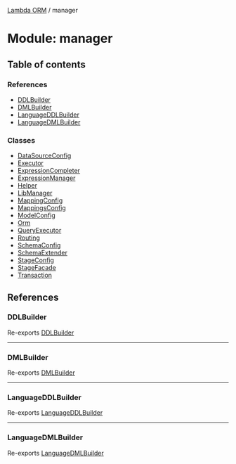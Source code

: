 [Lambda ORM](../README.md) / manager

# Module: manager

## Table of contents

### References

- [DDLBuilder](manager.md#ddlbuilder)
- [DMLBuilder](manager.md#dmlbuilder)
- [LanguageDDLBuilder](manager.md#languageddlbuilder)
- [LanguageDMLBuilder](manager.md#languagedmlbuilder)

### Classes

- [DataSourceConfig](../classes/manager.DataSourceConfig.md)
- [Executor](../classes/manager.Executor.md)
- [ExpressionCompleter](../classes/manager.ExpressionCompleter.md)
- [ExpressionManager](../classes/manager.ExpressionManager.md)
- [Helper](../classes/manager.Helper.md)
- [LibManager](../classes/manager.LibManager.md)
- [MappingConfig](../classes/manager.MappingConfig.md)
- [MappingsConfig](../classes/manager.MappingsConfig.md)
- [ModelConfig](../classes/manager.ModelConfig.md)
- [Orm](../classes/manager.Orm.md)
- [QueryExecutor](../classes/manager.QueryExecutor.md)
- [Routing](../classes/manager.Routing.md)
- [SchemaConfig](../classes/manager.SchemaConfig.md)
- [SchemaExtender](../classes/manager.SchemaExtender.md)
- [StageConfig](../classes/manager.StageConfig.md)
- [StageFacade](../classes/manager.StageFacade.md)
- [Transaction](../classes/manager.Transaction.md)

## References

### DDLBuilder

Re-exports [DDLBuilder](../classes/language.DDLBuilder.md)

___

### DMLBuilder

Re-exports [DMLBuilder](../classes/language.DMLBuilder.md)

___

### LanguageDDLBuilder

Re-exports [LanguageDDLBuilder](../classes/language.LanguageDDLBuilder.md)

___

### LanguageDMLBuilder

Re-exports [LanguageDMLBuilder](../classes/language.LanguageDMLBuilder.md)
